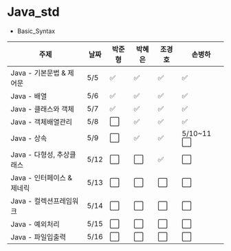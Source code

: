 # Java_std

- Basic_Syntax
  

| 주제                          | 날짜   | 박준형     | 박혜은     | 조경호     | 손병하     |
|-----------------------------|---------|------------|------------|------------|------------|
| Java - 기본문법 & 제어문      |  5/5    | ✅         | ✅         | ✅        | ✅         |
| Java - 배열                 |  5/6    | ✅         | ✅         | ✅        | ✅         |
| Java - 클래스와 객체         |  5/7    | ✅         | ✅         | ✅         | ✅         |
| Java - 객체배열관리          |   5/8   | ⬜️         | ✅         | ✅         |  ✅        |
| Java - 상속                 | 5/9    | ⬜️         | ✅         | ✅         | 5/10~11 ⬜️ |
| Java - 다형성, 추상클래스     | 5/12   | ⬜️         | ⬜️         | ✅         | ⬜️         |
| Java - 인터페이스 & 제네릭    | 5/13   | ⬜️         | ⬜️         | ⬜️         | ⬜️         |
| Java - 컬렉션프레임워크       | 5/14   | ⬜️         | ⬜️         | ⬜️         | ⬜️         |
| Java - 예외처리              | 5/15   | ⬜️         | ⬜️         | ⬜️         | ⬜️         |
| Java - 파일입출력            | 5/16   | ⬜️         | ⬜️         | ⬜️         | ⬜️         |

